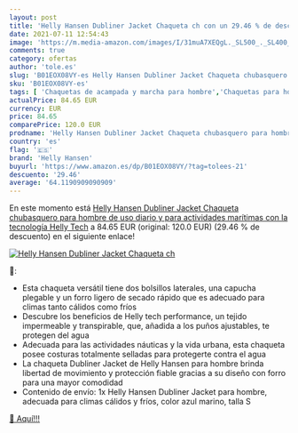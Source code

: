 ```yaml
---
layout: post
title: 'Helly Hansen Dubliner Jacket Chaqueta ch con un 29.46 % de descuento'
date: 2021-07-11 12:54:43
image: 'https://m.media-amazon.com/images/I/31muA7XEQgL._SL500_._SL400_.jpg'
comments: true
category: ofertas
author: 'tole.es'
slug: 'B01EOX08VY-es Helly Hansen Dubliner Jacket Chaqueta chubasquero para...'
sku: 'B01EOX08VY-es'
tags: [ 'Chaquetas de acampada y marcha para hombre','Chaquetas para hombre','Chubasqueros de acampada y marcha para hombre','Deportes y aire libre','Ropa','Ropa de abrigo para hombre','Ropa de acampada','Ropa de acampada para hombre','Ropa para hombre','Ropa y equipamiento para ocio al aire libre','chaqueta','helly hansen', ]
actualPrice: 84.65 EUR
currency: EUR
price: 84.65
comparePrice: 120.0 EUR
prodname: 'Helly Hansen Dubliner Jacket Chaqueta chubasquero para hombre de uso diario y para actividades marítimas con la tecnología Helly Tech'
country: 'es'
flag: '🇪🇸'
brand: 'Helly Hansen'
buyurl: 'https://www.amazon.es/dp/B01EOX08VY/?tag=tolees-21'
descuento: '29.46'
average: '64.1190909090909'
---
```


En este momento está [Helly Hansen Dubliner Jacket Chaqueta chubasquero para hombre de uso diario y para actividades marítimas con la tecnología Helly Tech](https://www.amazon.es/dp/B01EOX08VY/?tag=tolees-21) a 84.65 EUR (original: 120.0 EUR) (29.46 %  de descuento) en el siguiente enlace!

[![Helly Hansen Dubliner Jacket Chaqueta ch](https://m.media-amazon.com/images/I/31muA7XEQgL._SL500_._SL400_.jpg)](https://www.amazon.es/dp/B01EOX08VY/?tag=tolees-21)

🔎:

- Esta chaqueta versátil tiene dos bolsillos laterales, una capucha plegable y un forro ligero de secado rápido que es adecuado para climas tanto cálidos como fríos
- Descubre los beneficios de Helly tech performance, un tejido impermeable y transpirable, que, añadida a los puños ajustables, te protegen del agua
- Adecuada para las actividades náuticas y la vida urbana, esta chaqueta posee costuras totalmente selladas para protegerte contra el agua
- La chaqueta Dubliner Jacket de Helly Hansen para hombre brinda libertad de movimiento y protección fiable gracias a su diseño con forro para una mayor comodidad
- Contenido de envío: 1x Helly Hansen Dubliner Jacket para hombre, adecuada para climas cálidos y fríos, color azul marino, talla S

[🛒 Aquí!!!](https://www.amazon.es/dp/B01EOX08VY/?tag=tolees-21)
